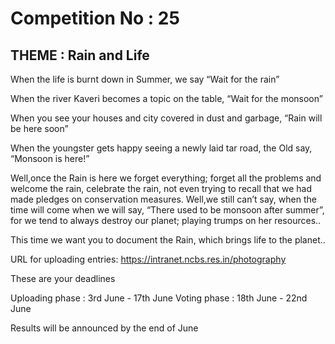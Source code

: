 # Competition No : 25

## THEME : Rain and Life 

When the life is burnt down in Summer, we say “Wait for the rain”

When the river Kaveri becomes a topic on the table, “Wait for the monsoon”

When you see your houses and city covered in dust and garbage, “Rain will be here soon”

When the youngster gets happy seeing a newly laid tar road, the Old say, “Monsoon is here!”

Well,once the Rain is here we forget everything; forget all the problems and welcome the rain, celebrate the rain, not even
trying to recall that we had made pledges on conservation measures. 
Well,we still can’t say, when the time will come when we will say, “There used to be monsoon after summer”, for we tend to always destroy our planet; playing trumps on her resources.. 

This time we want you to document the Rain, which brings life to the planet..

URL for uploading entries: https://intranet.ncbs.res.in/photography

These are your deadlines

Uploading phase	:  3rd June   -  17th June
Voting phase : 18th June  -  22nd June

Results
will be announced by the end of June
